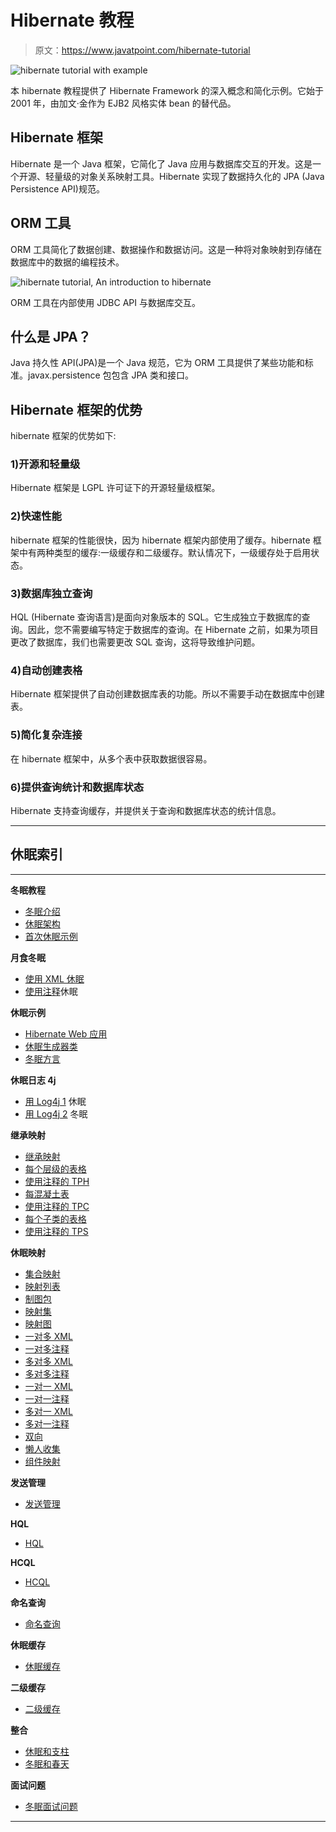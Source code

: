 # Hibernate 教程

> 原文：<https://www.javatpoint.com/hibernate-tutorial>

![hibernate tutorial with example](../img/f9a8e7f6721c5821e3b63920a507cefe.png)

本 hibernate 教程提供了 Hibernate Framework 的深入概念和简化示例。它始于 2001 年，由加文·金作为 EJB2 风格实体 bean 的替代品。

## Hibernate 框架

Hibernate 是一个 Java 框架，它简化了 Java 应用与数据库交互的开发。这是一个开源、轻量级的对象关系映射工具。Hibernate 实现了数据持久化的 JPA (Java Persistence API)规范。

## ORM 工具

ORM 工具简化了数据创建、数据操作和数据访问。这是一种将对象映射到存储在数据库中的数据的编程技术。

![hibernate tutorial, An introduction to hibernate](../img/b0e8d47d0711cbb7f461c3eb3364bf9a.png)

ORM 工具在内部使用 JDBC API 与数据库交互。

## 什么是 JPA？

Java 持久性 API(JPA)是一个 Java 规范，它为 ORM 工具提供了某些功能和标准。javax.persistence 包包含 JPA 类和接口。

## Hibernate 框架的优势

hibernate 框架的优势如下:

### 1)开源和轻量级

Hibernate 框架是 LGPL 许可证下的开源轻量级框架。

### 2)快速性能

hibernate 框架的性能很快，因为 hibernate 框架内部使用了缓存。hibernate 框架中有两种类型的缓存:一级缓存和二级缓存。默认情况下，一级缓存处于启用状态。

### 3)数据库独立查询

HQL (Hibernate 查询语言)是面向对象版本的 SQL。它生成独立于数据库的查询。因此，您不需要编写特定于数据库的查询。在 Hibernate 之前，如果为项目更改了数据库，我们也需要更改 SQL 查询，这将导致维护问题。

### 4)自动创建表格

Hibernate 框架提供了自动创建数据库表的功能。所以不需要手动在数据库中创建表。

### 5)简化复杂连接

在 hibernate 框架中，从多个表中获取数据很容易。

### 6)提供查询统计和数据库状态

Hibernate 支持查询缓存，并提供关于查询和数据库状态的统计信息。

* * *

## 休眠索引

* * *

**冬眠教程**

*   [冬眠介绍](hibernate-tutorial)
*   [休眠架构](hibernate-architecture)
*   [首次休眠示例](steps-to-create-first-hibernate-application)

**月食冬眠**

*   [使用 XML 休眠](example-to-create-hibernate-application-in-eclipse-ide)
*   [使用注释](hibernate-with-annotation)休眠

**休眠示例**

*   [Hibernate Web 应用](web-application-with-hibernate)
*   [休眠生成器类](generator-classes)
*   [冬眠方言](dialects-in-hibernate)

**休眠日志 4j**

*   [用 Log4j 1](hibernate-logging-by-log4j-using-xml-file) 休眠
*   [用 Log4j 2](hibernate-logging-by-log4j-using-properties-file) 冬眠

**继承映射**

*   [继承映射](hibernate-inheritance-mapping-tutorial)
*   [每个层级的表格](hibernate-table-per-hierarchy-example-using-xml-file)
*   [使用注释的 TPH](hibernate-table-per-hierarchy-using-annotation-tutorial-example)
*   [每混凝土表](table-per-concrete-class)
*   [使用注释的 TPC](hibernate-table-per-concrete-class-using-annotation-tutorial-example)
*   [每个子类的表格](table-per-subclass)
*   [使用注释的 TPS](hibernate-table-per-subclass-using-annotation-tutorial-example)

**休眠映射**

*   [集合映射](collection-mapping)
*   [映射列表](mapping-list-in-collection-mapping)
*   [制图包](mapping-bag-in-collection-mapping)
*   [映射集](mapping-set-in-collection-mapping)
*   [映射图](mapping-map-in-collection-mapping)
*   [一对多 XML](hibernate-one-to-many-example-using-xml)
*   [一对多注释](hibernate-one-to-many-mapping-using-annotation-example)
*   [多对多 XML](hibernate-many-to-many-example-using-xml)
*   [多对多注释](hibernate-many-to-many-example-using-annotation)
*   [一对一 XML](hibernate-one-to-one-example-using-xml)
*   [一对一注释](hibernate-one-to-one-example-using-annotation)
*   [多对一 XML](hibernate-many-to-one-example-using-xml)
*   [多对一注释](hibernate-many-to-one-example-using-annotation)
*   [双向](bidirectional-association)
*   [懒人收集](lazy-collection)
*   [组件映射](component-mapping)

**发送管理**

*   [发送管理](hibernate-transaction-management-example)

**HQL**

*   [HQL](hql)

**HCQL**

*   [HCQL](hcql)

**命名查询**

*   [命名查询](hibernate-named-query)

**休眠缓存**

*   [休眠缓存](Caching-in-hibernate)

**二级缓存**

*   [二级缓存](hibernate-second-level-cache)

**整合**

*   [休眠和支柱](hibernate-and-struts-integration)
*   [冬眠和春天](hibernate-and-spring-integration)

**面试问题**

*   [冬眠面试问题](hibernate-interview-questions)

* * *